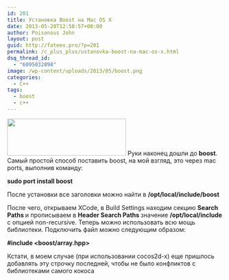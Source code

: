 ```yaml
---
id: 201
title: Установка Boost на Mac OS X
date: 2013-05-28T12:50:57+00:00
author: Poisonous John
layout: post
guid: http://fateev.pro/?p=201
permalink: /c_plus_plus/ustanovka-boost-na-mac-os-x.html
dsq_thread_id:
  - "6095032898"
image: /wp-content/uploads/2013/05/boost.png
categories:
  - C++
tags:
  - boost
  - c++
---
```

<a href="http://fateev.pro/wp-content/uploads/2013/05/boost.png"><img class="alignleft size-full wp-image-202" title="boost" src="http://fateev.pro/wp-content/uploads/2013/05/boost.png" alt="" width="277" height="86" /></a> Руки наконец дошли до <strong>boost</strong>. Самый простой способ поставить boost, на мой взгляд, это через mac ports, выполнив команду:

<strong>sudo port install boost</strong>

После установки все заголовки можно найти в <strong>/opt/local/include/boost</strong>

После чего, открываем XCode, в Build Settings находим секцию <strong>Search Paths </strong>и прописываем в <strong>Header Search Paths </strong>значение <strong>/opt/local/include</strong> с опцией non-recursive. Теперь можно использовать всю мощь библиотеки. Подключить файл можно следующим образом:

<strong>#include &lt;boost/array.hpp&gt;</strong>

Кстати, в моем случае (при использовании cocos2d-x) еще пришлось добавлять эту строчку последней, чтобы не было конфликтов с библиотеками самого кокоса